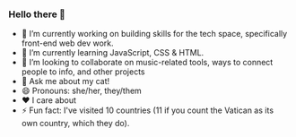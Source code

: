 ### Hello there 👋

- 🔭 I’m currently working on building skills for the tech space, specifically front-end web dev work. 
- 🌱 I’m currently learning JavaScript, CSS & HTML.
- 👯 I’m looking to collaborate on music-related tools, ways to connect people to info, and other projects
- 💬 Ask me about my cat!
- 😄 Pronouns: she/her, they/them
- ❤️ I care about
- ⚡ Fun fact: I've visited 10 countries (11 if you count the Vatican as its own country, which they do). 
